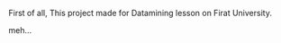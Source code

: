 First of all,
This project made for Datamining lesson on Firat University.




























meh...